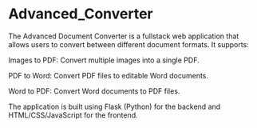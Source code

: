# Advanced_Converter

The Advanced Document Converter is a fullstack web application that allows users to convert between different document formats. It supports:

Images to PDF: Convert multiple images into a single PDF.

PDF to Word: Convert PDF files to editable Word documents.

Word to PDF: Convert Word documents to PDF files.

The application is built using Flask (Python) for the backend and HTML/CSS/JavaScript for the frontend.

